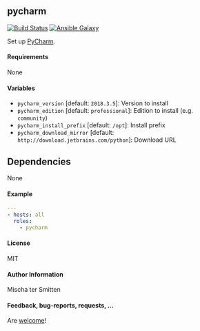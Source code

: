 ## pycharm

[![Build Status](https://travis-ci.org/Oefenweb/ansible-pycharm.svg?branch=master)](https://travis-ci.org/Oefenweb/ansible-pycharm) [![Ansible Galaxy](http://img.shields.io/badge/ansible--galaxy-pycharm-blue.svg)](https://galaxy.ansible.com/Oefenweb/pycharm)

Set up [PyCharm](https://www.jetbrains.com/pycharm/).

#### Requirements

None

#### Variables

* `pycharm_version` [default: `2018.3.5`]: Version to install
* `pycharm_edition` [default: `professional`]: Edition to install (e.g. `community`)
* `pycharm_install_prefix` [default: `/opt`]: Install prefix
* `pycharm_download_mirror` [default: `http://download.jetbrains.com/python`]: Download URL

## Dependencies

None

#### Example

```yaml
---
- hosts: all
  roles:
    - pycharm
```

#### License

MIT

#### Author Information

Mischa ter Smitten

#### Feedback, bug-reports, requests, ...

Are [welcome](https://github.com/Oefenweb/ansible-pycharm/issues)!

